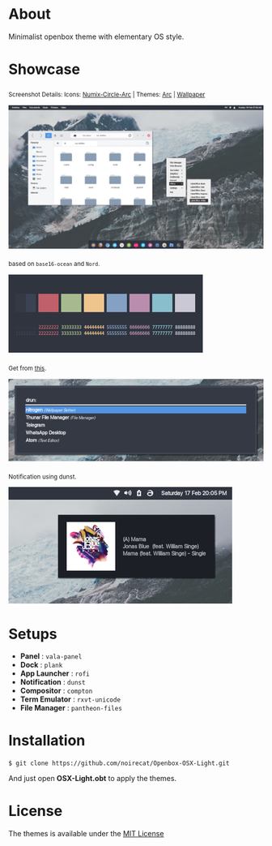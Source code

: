 About
==================

Minimalist openbox theme with elementary OS style.

Showcase
==========

<sub>Screenshot Details: Icons: [Numix-Circle-Arc](https://aur.archlinux.org/packages/numix-circle-arc-icons-git/) |
 Themes: [Arc](https://github.com/horst3180/arc-theme) | [Wallpaper](https://github.com/noirecat/Openbox-OSX-Light/wall/glacier.jpg) </sub>

![img](img/overview.png)

<sub>based on `base16-ocean` and `Nord`.</sub>

![img1](img/pallate.png)

<sub>Get from [this](https://gist.github.com/rawsh/9ae04a2bdbfce513ad0851d9277515d2).</sub>

![img2](img/rofi.png)

<sub>Notification using dunst.</sub>

![img3](img/notify.png)

Setups
=======
* **Panel** : `vala-panel`
* **Dock** : `plank` 
* **App Launcher** : `rofi`
* **Notification** : `dunst`
* **Compositor** : `compton`
* **Term Emulator** : `rxvt-unicode`
* **File Manager** : `pantheon-files`

Installation
==============

```
$ git clone https://github.com/noirecat/Openbox-OSX-Light.git
```

And just open **OSX-Light.obt** to apply the themes.

License
========

The themes is available under the [MIT License](https://github.com/noirecat/Openbox-OSX-Light/blob/master/LICENSE.txt)
